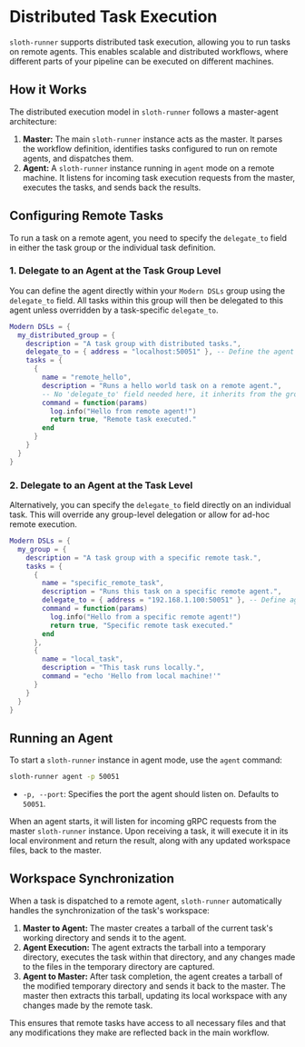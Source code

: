 # Distributed Task Execution

`sloth-runner` supports distributed task execution, allowing you to run tasks on remote agents. This enables scalable and distributed workflows, where different parts of your pipeline can be executed on different machines.

## How it Works

The distributed execution model in `sloth-runner` follows a master-agent architecture:

1.  **Master:** The main `sloth-runner` instance acts as the master. It parses the workflow definition, identifies tasks configured to run on remote agents, and dispatches them.
2.  **Agent:** A `sloth-runner` instance running in `agent` mode on a remote machine. It listens for incoming task execution requests from the master, executes the tasks, and sends back the results.

## Configuring Remote Tasks

To run a task on a remote agent, you need to specify the `delegate_to` field in either the task group or the individual task definition.

### 1. Delegate to an Agent at the Task Group Level

You can define the agent directly within your `Modern DSLs` group using the `delegate_to` field. All tasks within this group will then be delegated to this agent unless overridden by a task-specific `delegate_to`.

```lua
Modern DSLs = {
  my_distributed_group = {
    description = "A task group with distributed tasks.",
    delegate_to = { address = "localhost:50051" }, -- Define the agent for the entire group
    tasks = {
      {
        name = "remote_hello",
        description = "Runs a hello world task on a remote agent.",
        -- No 'delegate_to' field needed here, it inherits from the group
        command = function(params)
          log.info("Hello from remote agent!")
          return true, "Remote task executed."
        end
      }
    }
  }
}
```

### 2. Delegate to an Agent at the Task Level

Alternatively, you can specify the `delegate_to` field directly on an individual task. This will override any group-level delegation or allow for ad-hoc remote execution.

```lua
Modern DSLs = {
  my_group = {
    description = "A task group with a specific remote task.",
    tasks = {
      {
        name = "specific_remote_task",
        description = "Runs this task on a specific remote agent.",
        delegate_to = { address = "192.168.1.100:50051" }, -- Define agent for this task only
        command = function(params)
          log.info("Hello from a specific remote agent!")
          return true, "Specific remote task executed."
        end
      },
      {
        name = "local_task",
        description = "This task runs locally.",
        command = "echo 'Hello from local machine!'"
      }
    }
  }
}
```

## Running an Agent

To start a `sloth-runner` instance in agent mode, use the `agent` command:

```bash
sloth-runner agent -p 50051
```

*   `-p, --port`: Specifies the port the agent should listen on. Defaults to `50051`.

When an agent starts, it will listen for incoming gRPC requests from the master `sloth-runner` instance. Upon receiving a task, it will execute it in its local environment and return the result, along with any updated workspace files, back to the master.

## Workspace Synchronization

When a task is dispatched to a remote agent, `sloth-runner` automatically handles the synchronization of the task's workspace:

1.  **Master to Agent:** The master creates a tarball of the current task's working directory and sends it to the agent.
2.  **Agent Execution:** The agent extracts the tarball into a temporary directory, executes the task within that directory, and any changes made to the files in the temporary directory are captured.
3.  **Agent to Master:** After task completion, the agent creates a tarball of the modified temporary directory and sends it back to the master. The master then extracts this tarball, updating its local workspace with any changes made by the remote task.

This ensures that remote tasks have access to all necessary files and that any modifications they make are reflected back in the main workflow.